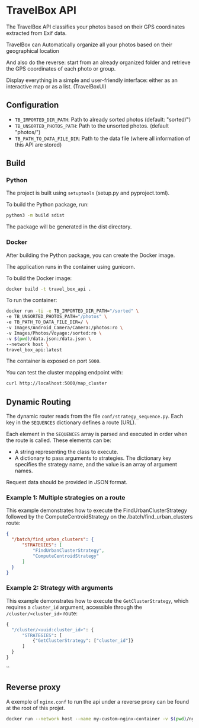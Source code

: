 # TravelBox API

The TravelBox API classifies your photos based on their GPS coordinates extracted from Exif data.

TravelBox can Automatically organize all your photos based on their geographical location

And also do the reverse: start from an already organized folder and retrieve the GPS coordinates of each photo or group.

Display everything in a simple and user-friendly interface: either as an interactive map or as a list. (TravelBoxUI)


## Configuration

* `TB_IMPORTED_DIR_PATH`: Path to already sorted photos (default: "sorted/")
* `TB_UNSORTED_PHOTOS_PATH`: Path to the unsorted photos. (default "photos/")
* `TB_PATH_TO_DATA_FILE_DIR`: Path to the data file (where all information of this API are stored)

## Build
### Python

The project is built using `setuptools` (setup.py and pyproject.toml).

To build the Python package, run:

```bash
python3 -m build sdist
```

The package will be generated in the dist directory.

### Docker

After building the Python package, you can create the Docker image.

The application runs in the container using gunicorn.

To build the Docker image:

```bash
docker build -t travel_box_api .
```

To run the container:

```bash
docker run -ti -e TB_IMPORTED_DIR_PATH="/sorted" \
-e TB_UNSORTED_PHOTOS_PATH="/photos" \
-e TB_PATH_TO_DATA_FILE_DIR=/ \
-v Images/Android_Camera/Camera:/photos:ro \
-v Images/Photos/Voyage:/sorted:ro \
-v $(pwd)/data.json:/data.json \
--network host \
travel_box_api:latest
```

The container is exposed on port `5000`.

You can test the cluster mapping endpoint with:

```bash
curl http://localhost:5000/map_cluster
```

## Dynamic Routing

The dynamic router reads from the file `conf/strategy_sequence.py`. Each key in the `SEQUENCES` dictionary defines a route (URL).

Each element in the `SEQUENCES` array is parsed and executed in order when the route is called. These elements can be:

* A string representing the class to execute.
* A dictionary to pass arguments to strategies. The dictionary key specifies the strategy name, and the value is an array of argument names.

Request data should be provided in JSON format.

### Example 1: Multiple strategies on a route

This example demonstrates how to execute the FindUrbanClusterStrategy followed by the ComputeCentroidStrategy on the /batch/find_urban_clusters route:

```json
{
  "/batch/find_urban_clusters": {
      "STRATEGIES": [
          "FindUrbanClusterStrategy",
          "ComputeCentroidStrategy"
      ]
  }
}
```

### Example 2: Strategy with arguments

This example demonstrates how to execute the `GetClusterStrategy`, which requires a `cluster_id` argument, accessible through the `/cluster/<cluster_id>` route:

```python
{
  "/cluster/<uuid:cluster_id>": {
      "STRATEGIES": [
          {"GetClusterStrategy": ["cluster_id"]}
      ]
  }
}
```
``

## Reverse proxy

A exemple of `nginx.conf` to run the api under a reverse proxy can be found at the root of this projet.

```bash
docker run --network host --name my-custom-nginx-container -v $(pwd)/nginx.conf:/etc/nginx/nginx.conf:ro -d nginx
```
